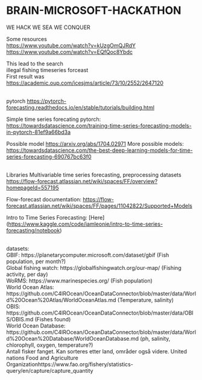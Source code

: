 # BRAIN-MICROSOFT-HACKATHON

WE HACK WE SEA WE CONQUER

Some resources <br>
https://www.youtube.com/watch?v=kUzgOmQJRdY <br>
https://www.youtube.com/watch?v=EQfQoc8Ybdc <br>

This lead to the search
<br>
illegal fishing timeseries forceast
<br>
First result was
<br>
https://academic.oup.com/icesjms/article/73/10/2552/2647120

<br> pytorch
https://pytorch-forecasting.readthedocs.io/en/stable/tutorials/building.html

Simple time series forecating pytorch: https://towardsdatascience.com/training-time-series-forecasting-models-in-pytorch-81ef9a66bd3a

Possible model https://arxiv.org/abs/1704.02971
More possible models: https://towardsdatascience.com/the-best-deep-learning-models-for-time-series-forecasting-690767bc63f0

<br> Libraries
Multivariable time series forecasting, preprocessing datasets https://flow-forecast.atlassian.net/wiki/spaces/FF/overview?homepageId=557195

Flow-forecast documentation: https://flow-forecast.atlassian.net/wiki/spaces/FF/pages/11042822/Supported+Models

Intro to Time Series Forecasting: [Here] (https://www.kaggle.com/code/iamleonie/intro-to-time-series-forecasting/notebook)

<br>
datasets: <br>
GBIF: https://planetarycomputer.microsoft.com/dataset/gbif (Fish population, per month?) 
<br>
Global fishing watch: https://globalfishingwatch.org/our-map/ (Fishing activity, per day)
<br>
WoRMS: https://www.marinespecies.org/ (Fish population)
<br>
World Ocean Atlas: https://github.com/C4IROcean/OceanDataConnector/blob/master/data/World%20Ocean%20Atlas/WorldOceanAtlas.md (Temperature, salinity)
<br>
OBIS: https://github.com/C4IROcean/OceanDataConnector/blob/master/data/OBIS/OBIS.md (Fishes found)
<br>
World Ocean Database: https://github.com/C4IROcean/OceanDataConnector/blob/master/data/World%20Ocean%20Database/WorldOceanDatabase.md (ph, salinity, chlorophyll, oxygen, temperature?)
<br>
Antall fisker fanget. Kan sorteres etter land, områder også videre. United nations Food and Agriculture Organizationhttps://www.fao.org/fishery/statistics-query/en/capture/capture_quantity
